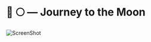 <h1>🚀 🌕️ — Journey to the Moon</h1>

![ScreenShot](https://user-images.githubusercontent.com/50306817/138205913-3157704c-9fbc-4824-a1b1-1ea99e932935.png)
